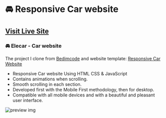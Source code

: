 # 🚘 Responsive Car website
## [Visit Live Site](https://elecar-car-site.vercel.app/)
### 🚘 Elecar - Car website

The project I clone from [Bedimcode](https://www.youtube.com/c/Bedimcode) and website template: [Responsive Car Website](https://youtu.be/bDngcOQ8Img?si=OXiCUsj7li6BvK2O)

- Responsive Car website Using HTML CSS & JavaScript
- Contains animations when scrolling.
- Smooth scrolling in each section.
- Developed first with the Mobile First methodology, then for desktop.
- Compatible with all mobile devices and with a beautiful and pleasant user interface.

![preview img](/preview.png)
